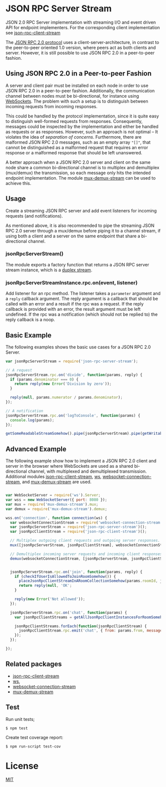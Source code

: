 # JSON RPC Server Stream

JSON 2.0 RPC Server implementation with streaming I/O and event driven API for
endpoint implementers. For the corresponding client implementation see
[json-rpc-client-stream](https://github.com/claudijo/json-rpc-client-stream)

The [JSON RPC 2.0 protocol](http://www.jsonrpc.org/specification) uses a
client-server-architecture, in contrast to the peer-to-peer oriented 1.0
version, where peers act as both clients and server. However, it is still
possible to use JSON RPC 2.0 in a peer-to-peer fashion.

## Using JSON RPC 2.0 in a Peer-to-peer Fashion

A server and client pair must be installed on each node in order to use JSON RPC
2.0 in a peer-to-peer fashion. Additionally, the communication channel between
nodes must be bi-directional, for instance using
[WebSockets](https://developer.mozilla.org/en-US/docs/Web/API/WebSockets_API).
The problem with such a setup is to distinguish between incoming requests from
incoming responses.

This could be handled by the protocol implementation, since it is quite easy to
distinguish well-formed requests from responses. Consequently, messages could be
inspected by the implementation and either be handled as requests or as
responses. However, such an approach is not optimal – It violates the idea of
_separation of concerns_. Furthermore, there are malformed JSON RPC 2.0
messages, such as an empty array `"[]"`, that cannot be distinguished as a
malformed request that requires an error response or a malformed response that
should be left unanswered.

A better approach when a JSON RPC 2.0 server and client on the same node share a
common bi-directional channel is to multiplex and demultiplex (mux/demux) the
transmission, so each message only hits the intended endpoint implementation.
The module [mux-demux-stream](https://github.com/claudijo/mux-demux-stream) can
be used to achieve this.

## Usage

Create a streaming JSON RPC server and add event listeners for incoming
requests (and notifications).

As mentioned above, it is also recommended to pipe the streaming JSON RPC 2.0
server through a mux/demux before piping it to a channel stream, if using both a
client and a server on the same endpoint that share a bi-directional channel.

### jsonRpcServerStream()

The module exports a factory function that returns a JSON RPC server stream
instance, which is a [duplex stream](https://nodejs.org/api/stream.html#stream_class_stream_duplex).

### jsonRpcServerStreamInstance.rpc.on(event, listener)

Add listener for an rpc method. The listener takes a `parameter` argument and a
`reply` callback argument. The reply argument is a callback that should be called with an
error and a result if the rpc was a request. If the reply callback is provided
with an error, the result argument must be left undefined. If the rpc was a
notification (which should not be replied to) the reply callback is a noop.

## Basic Example

The following examples shows the basic use cases for a JSON RPC 2.0 Server.

```js
var jsonRpcServerStream = require('json-rpc-server-stream');

// A request
jsonRpcServerStream.rpc.on('divide', function(params, reply) {
  if (params.denominator === 0) {
    return reply(new Error('Division by zero'));
  }

  reply(null, params.numerator / params.denominator);
});

// A notification
jsonRpcServerStream.rpc.on('logToConsole', function(params) {
  console.log(params);
});

getSomeReadableStreamSomehow().pipe(jsonRpcServerStream).pipe(getWritableStreamSomehow());
```

## Advanced Example

The following example show how to implement a JSON RPC 2.0 client and server
in the browser where WebSockets are used as a shared bi-directional channel,
with multiplexed and demultiplexed transmission. Additional modules
[json-rpc-client-stream](https://github.com/claudijo/json-rpc-client-stream),
[ws](https://github.com/websockets/ws),
[websocket-connection-stream](https://github.com/claudijo/websocket-connection-stream),
and [mux-demux-stream](https://github.com/claudijo/mux-demux-stream) are used.

```js

var WebSocketServer = require('ws').Server;
var wss = new WebSocketServer({ port: 8080 });
var mux = require('mux-demux-stream').mux;
var demux = require('mux-demux-stream').demux;

wss.on('connection', function connection(ws) {
  var websocketConnectionStream = require('websocket-connection-stream')().attach(ws);
  var jsonRpcServerStream = require('json-rpc-server-stream')();
  var jsonRpcClientStream = require('json-rpc-client-stream')();

  // Multiplex outgoing client requests and outgoing server responses.
  mux([jsonRpcServerStream, jsonRpcClientStream], websocketConnectionStream);

  // Demultiplex incoming server requests and incoming client responses
  demux(websocketConnectionStream, [jsonRpcServerStream, jsonRpcClientStream]);


  jsonRpcServerStream.rpc.on('join', function(params, reply) {
    if (checkIfUserIsAllowedToJoinRoomSomehow()) {
      placeJsonRpcClientStreamInARoomCollectionSomehow(params.roomId, jsonRpcClientStream);
      return reply(null, 'OK';
    }

    reply(new Error('Not allowed'));
  });

  jsonRpcServerStream.rpc.on('chat', function(params) {
    var jsonRpcClientStreams = getAllJsonRpcClientInstancesForRoomSomehow(params.to);

    jsonRpcClientStreams.forEach(function(jsonRpcClientStream) {
      jsonRpcClientStream.rpc.emit('chat', { from: params.from, message: params.message });
    });
  });

});

```

## Related packages

* [json-rpc-client-stream](https://github.com/claudijo/json-rpc-client-stream)
* [ws](https://github.com/websockets/ws),
* [websocket-connection-stream](https://github.com/claudijo/websocket-connection-stream)
* [mux-demux-stream](https://github.com/claudijo/mux-demux-stream)

## Test

Run unit tests;

`$ npm test`

Create test coverage report:

`$ npm run-script test-cov`

# License

[MIT](LICENSE)